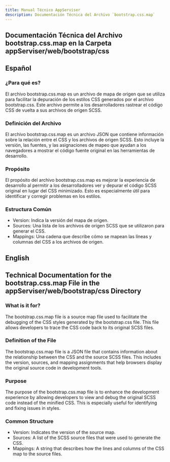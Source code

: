 ```yaml
---
title: Manual Técnico AppServiser
description: Documentación Técnica del Archivo `bootstrap.css.map`
---
```


## Documentación Técnica del Archivo bootstrap.css.map en la Carpeta appServiser/web/bootstrap/css

## Español

### ¿Para qué es?
El archivo bootstrap.css.map es un archivo de mapa de origen que se utiliza para facilitar la depuración de los estilos CSS generados por el archivo bootstrap.css. Este archivo permite a los desarrolladores rastrear el código CSS de vuelta a sus archivos de origen SCSS.

### Definición del Archivo
El archivo bootstrap.css.map es un archivo JSON que contiene información sobre la relación entre el CSS y los archivos de origen SCSS. Esto incluye la versión, las fuentes, y las asignaciones de mapeo que ayudan a los navegadores a mostrar el código fuente original en las herramientas de desarrollo.

### Propósito
El propósito del archivo bootstrap.css.map es mejorar la experiencia de desarrollo al permitir a los desarrolladores ver y depurar el código SCSS original en lugar del CSS minimizado. Esto es especialmente útil para identificar y corregir problemas en los estilos.

### Estructura Común
- Version: Indica la versión del mapa de origen.
- Sources: Una lista de los archivos de origen SCSS que se utilizaron para generar el CSS.
- Mappings: Una cadena que describe cómo se mapean las líneas y columnas del CSS a los archivos de origen.

## English

## Technical Documentation for the bootstrap.css.map File in the appServiser/web/bootstrap/css Directory

### What is it for?
The bootstrap.css.map file is a source map file used to facilitate the debugging of the CSS styles generated by the bootstrap.css file. This file allows developers to trace the CSS code back to its original SCSS files.

### Definition of the File
The bootstrap.css.map file is a JSON file that contains information about the relationship between the CSS and the source SCSS files. This includes the version, sources, and mapping assignments that help browsers display the original source code in development tools.

### Purpose
The purpose of the bootstrap.css.map file is to enhance the development experience by allowing developers to view and debug the original SCSS code instead of the minified CSS. This is especially useful for identifying and fixing issues in styles.

### Common Structure
- Version: Indicates the version of the source map.
- Sources: A list of the SCSS source files that were used to generate the CSS.
- Mappings: A string that describes how the lines and columns of the CSS map to the source files.

